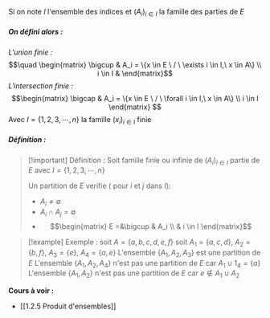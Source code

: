 Si on note $I$ l'ensemble des indices  et $(A_i)_{i\in I}$ la famille des parties de $E$

##### On défini alors :

_L'union finie :_ $$\quad \begin{matrix} \bigcup & A_i = \{x \in E \ / \ \exists i \in I,\ x \in A\} \\ i \in I & \end{matrix}$$
_L'intersection finie :_
$$\begin{matrix}
\bigcap & A_i = \{x \in E \ / \ \forall i \in I,\ x \in A\} \\
i \in I
\end{matrix}
$$
Avec $I = \{1, 2, 3, \cdots, n\}$ la famille $(x_i)_{i \in I}$ finie

##### Définition :

>[!important] Définition : 
>Soit famille finie ou infinie de $(A_i)_{i \in I}$ partie de $E$ avec $I = \{1, 2, 3, \cdots, n \}$
> 
> Un partition de $E$ verifie ( pour $i$ et $j$ dans $I$):
> - $A_i \neq \emptyset$
> - $A_i \cap A_j = \emptyset$
> - $$\begin{matrix} E =&\bigcup & A_i \\ & i \in I \end{matrix}$$

>[!example] Exemple :
>soit $A = \{a,b,c,d,e,f\}$
>soit $A_1 = \{a, c, d\},\ A_2 =\{b, f\},\ A_3 = \{e\},\ A_4 = \{a, e\}$
>L'ensemble $\{A_1, A_2, A_3\}$ est une partition de $E$ 
>L'ensemble $\{A_1, A_2, A_4\}$ n'est pas une partition de $E$ car $A_1 \cup 1_4 = \{a\}$
>L'ensemble $\{A_1, A_2\}$ n'est pas une partition de $E$ car $e \notin A_1 \cup A_2$ 

**Cours à voir :**
- [[1.2.5 Produit d'ensembles]]